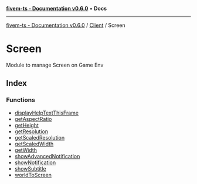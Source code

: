 [**fivem-ts - Documentation v0.6.0**](../../../../README.md) • **Docs**

***

[fivem-ts - Documentation v0.6.0](../../../../README.md) / [Client](../../README.md) / Screen

# Screen

Module to manage Screen on Game Env

## Index

### Functions

- [displayHelpTextThisFrame](functions/displayHelpTextThisFrame.md)
- [getAspectRatio](functions/getAspectRatio.md)
- [getHeight](functions/getHeight.md)
- [getResolution](functions/getResolution.md)
- [getScaledResolution](functions/getScaledResolution.md)
- [getScaledWidth](functions/getScaledWidth.md)
- [getWidth](functions/getWidth.md)
- [showAdvancedNotification](functions/showAdvancedNotification.md)
- [showNotification](functions/showNotification.md)
- [showSubtitle](functions/showSubtitle.md)
- [worldToScreen](functions/worldToScreen.md)

